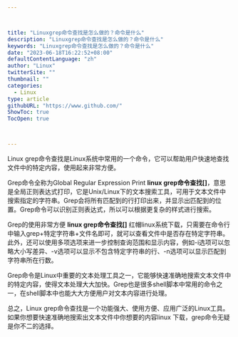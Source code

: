 ```yaml
---



title: "Linuxgrep命令查找是怎么做的？命令是什么"
description: "Linuxgrep命令查找是怎么做的？命令是什么"
keywords: "Linuxgrep命令查找是怎么做的？命令是什么"
date: "2023-06-18T16:22:52+08:00"
defaultContentLanguage: "zh"
author: "Linux"
twitterSite: ""
thumbnail: ""
categories:
  - Linux
type: article
githubURL: "https://www.github.com/"
ShowToc: true
TocOpen: true



---
```


Linux grep命令查找是Linux系统中常用的一个命令，它可以帮助用户快速地查找文件中的特定内容，使用起来非常方便。

Grep命令全称为Global Regular Expression Print **linux grep命令查找[]**，意思是全局正则表达式打印，它是Unix/Linux下的文本搜索工具，可用于文本文件中搜索指定的字符串。Grep会将所有匹配到的行打印出来，并显示出匹配到的位置。Grep命令可以识别正则表达式，所以可以根据更复杂的样式进行搜索。

Grep的使用非常方便 **linux grep命令查找[]** 红帽linux系统下载，只需要在命令行中输入grep+特定字符串+文件名即可，就可以查看文件中是否存在特定字符串。此外，还可以使用多项选项来进一步控制查询范围和显示内容，例如-i选项可以忽略大小写差异、-v选项可以显示不包含特定字符串的行、-n选项可以显示匹配到字符串所在行数。

Grep命令是Linux中重要的文本处理工具之一，它能够快速准确地搜索文本文件中的特定内容，使得文本处理大大加快。Grep也是很多shell脚本中常用的命令之一，在shell脚本中也能大大方便用户对文本内容进行处理。

总之，Linux grep命令查找是一个功能强大、使用方便、应用广泛的Linux工具。如果你想要快速准确地搜索出文本文件中你想要的内容linux 下载，grep命令无疑是你不二的选择。